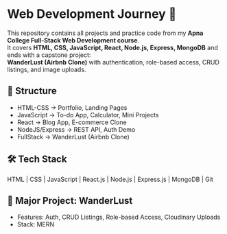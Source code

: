 # Web Development Journey 🚀

This repository contains all projects and practice code from my **Apna College Full-Stack Web Development course**.  
It covers **HTML, CSS, JavaScript, React, Node.js, Express, MongoDB** and ends with a capstone project:  
**WanderLust (Airbnb Clone)** with authentication, role-based access, CRUD listings, and image uploads.

## 📂 Structure
- HTML-CSS → Portfolio, Landing Pages
- JavaScript → To-do App, Calculator, Mini Projects
- React → Blog App, E-commerce Clone
- NodeJS/Express → REST API, Auth Demo
- FullStack → WanderLust (Airbnb Clone)

## 🛠️ Tech Stack
HTML | CSS | JavaScript | React.js | Node.js | Express.js | MongoDB | Git

## 🌟 Major Project: WanderLust
- Features: Auth, CRUD Listings, Role-based Access, Cloudinary Uploads
- Stack: MERN

